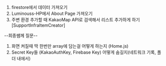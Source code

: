 1. firestore에서 데이터 가져오기
2. Luminouss-HP에서 About Page 가져오기
3. 주변 환경 추가할 때 KakaoMap API로 검색해서 리스트 추가하게 하기 [SupportInfraItemCreator]

--희종쌤께 질문--

1. 화면 켜질때 딱 한번만 array에 담는걸 어떻게 하는지 (Home.js)
2. Secret Key들 (KakaoAuthKey, Firebase Key) 어떻게 숨길지(네트워크 기록, 폴더 내에서)
